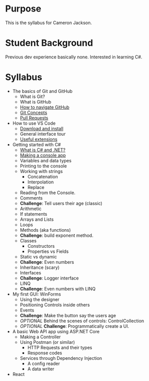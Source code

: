 # Purpose

This is the syllabus for Cameron Jackson.

# Student Background

Previous dev experience basically none. Interested in learning C#.

# Syllabus

- The basics of Git and GitHub
  - What is Git?
  - What is GitHub
  - [How to navigate GitHub](/Git/NavigatingGitHub.md)
  - [Git Concepts](/Git/GitConcepts.md)
  - [Pull Requests](../Git/PullRequests.md)
- How to use VS Code
  - [Download and install](https://code.visualstudio.com/)
  - General interface tour
  - [Useful extensions](VSCode/UsefulExtensions.md)
- Getting started with C#
  - [What is C# and .NET?](../CSharp/WhatIsCSharpAndDotNet.md)
  - [Making a console app](../CSharp/ConsoleApp.md)
  - Variables and data types
  - Printing to the console
  - Working with strings
    - Concatenation
    - Interpolation
    - Replace
  - Reading from the Console.
  - Comments
  - **Challenge**: Tell users their age (classic)
  - Arithmetic
  - If statements
  - Arrays and Lists
  - Loops
  - Methods (aka functions)
  - **Challenge**: build exponent method.
  - Classes
    - Constructors
    - Properties vs Fields
  - Static vs dynamic
  - **Challenge**: Even numbers
  - Inheritance (scary)
  - Interfaces
  - **Challenge**: Logger interface
  - LINQ
  - **Challenge**: Even numbers with LINQ
- My first GUI: WinForms
  - Using the designer
  - Positioning Controls inside others
  - Events
  - **Challenge**: Make the button say the users age
  - _OPTIONAL_ Behind the scenes of controls: ControlCollection
  - _OPTIONAL_ **Challenge**: Programmatically create a UI.
- A basic Web API app using ASP.NET Core
  - Making a Controller
  - Using Postman (or similar)
    - HTTP Requests and their types
    - Response codes
  - Services through Dependency Injection
    - A config reader
    - A data writer
- React
